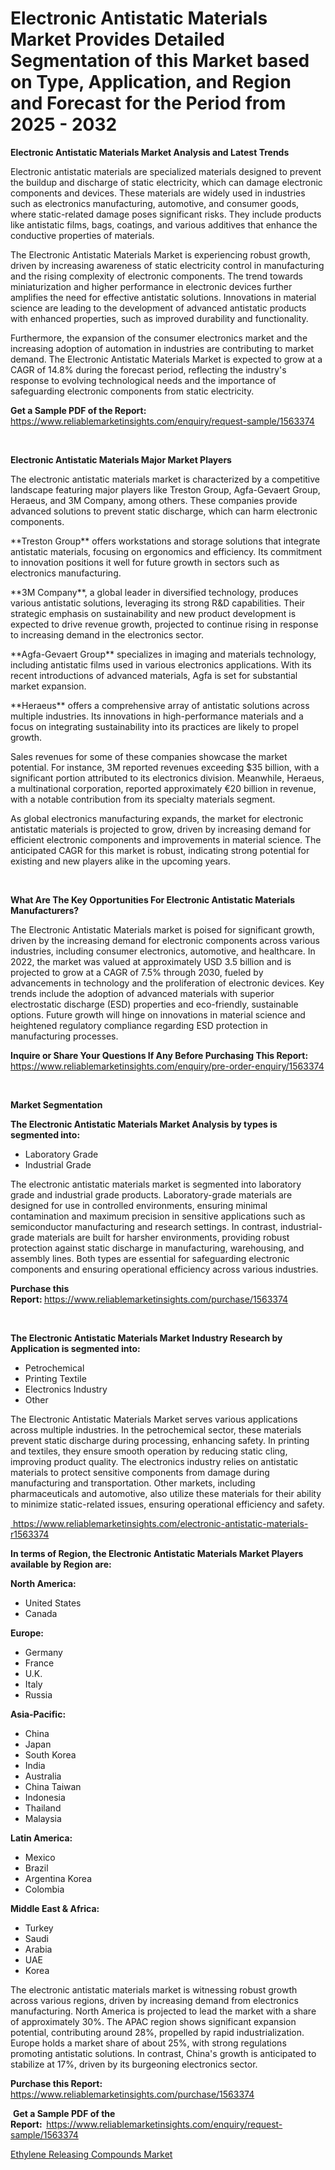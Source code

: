 <p><h1>Electronic Antistatic Materials Market Provides Detailed Segmentation of this Market based on Type, Application, and Region and Forecast for the Period from 2025 - 2032</h1></p><p><strong>Electronic Antistatic Materials Market Analysis and Latest Trends</strong></p>
<p><p>Electronic antistatic materials are specialized materials designed to prevent the buildup and discharge of static electricity, which can damage electronic components and devices. These materials are widely used in industries such as electronics manufacturing, automotive, and consumer goods, where static-related damage poses significant risks. They include products like antistatic films, bags, coatings, and various additives that enhance the conductive properties of materials.</p><p>The Electronic Antistatic Materials Market is experiencing robust growth, driven by increasing awareness of static electricity control in manufacturing and the rising complexity of electronic components. The trend towards miniaturization and higher performance in electronic devices further amplifies the need for effective antistatic solutions. Innovations in material science are leading to the development of advanced antistatic products with enhanced properties, such as improved durability and functionality.</p><p>Furthermore, the expansion of the consumer electronics market and the increasing adoption of automation in industries are contributing to market demand. The Electronic Antistatic Materials Market is expected to grow at a CAGR of 14.8% during the forecast period, reflecting the industry's response to evolving technological needs and the importance of safeguarding electronic components from static electricity.</p></p>
<p><strong>Get a Sample PDF of the Report:&nbsp;</strong> <a href="https://www.reliablemarketinsights.com/enquiry/request-sample/1563374?utm_campaign=2454&utm_medium=2&utm_source=Github&utm_content=ia&utm_term=02042025&utm_id=electronic-antistatic-materials">https://www.reliablemarketinsights.com/enquiry/request-sample/1563374</a></p>
<p>&nbsp;</p>
<p><strong>Electronic Antistatic Materials Major Market Players</strong></p>
<p><p>The electronic antistatic materials market is characterized by a competitive landscape featuring major players like Treston Group, Agfa-Gevaert Group, Heraeus, and 3M Company, among others. These companies provide advanced solutions to prevent static discharge, which can harm electronic components.</p><p>**Treston Group** offers workstations and storage solutions that integrate antistatic materials, focusing on ergonomics and efficiency. Its commitment to innovation positions it well for future growth in sectors such as electronics manufacturing.</p><p>**3M Company**, a global leader in diversified technology, produces various antistatic solutions, leveraging its strong R&D capabilities. Their strategic emphasis on sustainability and new product development is expected to drive revenue growth, projected to continue rising in response to increasing demand in the electronics sector.</p><p>**Agfa-Gevaert Group** specializes in imaging and materials technology, including antistatic films used in various electronics applications. With its recent introductions of advanced materials, Agfa is set for substantial market expansion.</p><p>**Heraeus** offers a comprehensive array of antistatic solutions across multiple industries. Its innovations in high-performance materials and a focus on integrating sustainability into its practices are likely to propel growth.</p><p>Sales revenues for some of these companies showcase the market potential. For instance, 3M reported revenues exceeding $35 billion, with a significant portion attributed to its electronics division. Meanwhile, Heraeus, a multinational corporation, reported approximately €20 billion in revenue, with a notable contribution from its specialty materials segment.</p><p>As global electronics manufacturing expands, the market for electronic antistatic materials is projected to grow, driven by increasing demand for efficient electronic components and improvements in material science. The anticipated CAGR for this market is robust, indicating strong potential for existing and new players alike in the upcoming years.</p></p>
<p>&nbsp;</p>
<p><strong>What Are The Key Opportunities For Electronic Antistatic Materials Manufacturers?</strong></p>
<p><p>The Electronic Antistatic Materials market is poised for significant growth, driven by the increasing demand for electronic components across various industries, including consumer electronics, automotive, and healthcare. In 2022, the market was valued at approximately USD 3.5 billion and is projected to grow at a CAGR of 7.5% through 2030, fueled by advancements in technology and the proliferation of electronic devices. Key trends include the adoption of advanced materials with superior electrostatic discharge (ESD) properties and eco-friendly, sustainable options. Future growth will hinge on innovations in material science and heightened regulatory compliance regarding ESD protection in manufacturing processes.</p></p>
<p><strong>Inquire or Share Your Questions If Any Before Purchasing This Report:</strong> <a href="https://www.reliablemarketinsights.com/enquiry/pre-order-enquiry/1563374?utm_campaign=2454&utm_medium=2&utm_source=Github&utm_content=ia&utm_term=02042025&utm_id=electronic-antistatic-materials">https://www.reliablemarketinsights.com/enquiry/pre-order-enquiry/1563374</a></p>
<p>&nbsp;</p>
<p><strong>Market Segmentation</strong></p>
<p><strong>The Electronic Antistatic Materials Market Analysis by types is segmented into:</strong></p>
<p><ul><li>Laboratory Grade</li><li>Industrial Grade</li></ul></p>
<p><p>The electronic antistatic materials market is segmented into laboratory grade and industrial grade products. Laboratory-grade materials are designed for use in controlled environments, ensuring minimal contamination and maximum precision in sensitive applications such as semiconductor manufacturing and research settings. In contrast, industrial-grade materials are built for harsher environments, providing robust protection against static discharge in manufacturing, warehousing, and assembly lines. Both types are essential for safeguarding electronic components and ensuring operational efficiency across various industries.</p></p>
<p><strong>Purchase this Report:&nbsp;</strong><a href="https://www.reliablemarketinsights.com/purchase/1563374?utm_campaign=2454&utm_medium=2&utm_source=Github&utm_content=ia&utm_term=02042025&utm_id=electronic-antistatic-materials">https://www.reliablemarketinsights.com/purchase/1563374</a></p>
<p>&nbsp;</p>
<p><strong>The Electronic Antistatic Materials Market Industry Research by Application is segmented into:</strong></p>
<p><ul><li>Petrochemical</li><li>Printing Textile</li><li>Electronics Industry</li><li>Other</li></ul></p>
<p><p>The Electronic Antistatic Materials Market serves various applications across multiple industries. In the petrochemical sector, these materials prevent static discharge during processing, enhancing safety. In printing and textiles, they ensure smooth operation by reducing static cling, improving product quality. The electronics industry relies on antistatic materials to protect sensitive components from damage during manufacturing and transportation. Other markets, including pharmaceuticals and automotive, also utilize these materials for their ability to minimize static-related issues, ensuring operational efficiency and safety.</p></p>
<p><a href="https://www.reliablemarketinsights.com/electronic-antistatic-materials-r1563374?utm_campaign=2454&utm_medium=2&utm_source=Github&utm_content=ia&utm_term=02042025&utm_id=electronic-antistatic-materials">&nbsp;https://www.reliablemarketinsights.com/electronic-antistatic-materials-r1563374</a></p>
<p><strong>In terms of Region, the Electronic Antistatic Materials Market Players available by Region are:</strong></p>
<p>
    <p> <strong> North America: </strong>
        <ul>
            <li>United States</li>
            <li>Canada</li>
        </ul>
        </p> 
    <p> <strong> Europe: </strong>
        <ul>
            <li>Germany</li>
            <li>France</li>
            <li>U.K.</li>
            <li>Italy</li>
            <li>Russia</li>
        </ul>
        </p> 
    <p> <strong> Asia-Pacific: </strong>
        <ul>
            <li>China</li>
            <li>Japan</li>
            <li>South Korea</li>
            <li>India</li>
            <li>Australia</li>
            <li>China Taiwan</li>
            <li>Indonesia</li>
            <li>Thailand</li>
            <li>Malaysia</li>
        </ul>
        </p> 
    <p> <strong> Latin America: </strong>
        <ul>
            <li>Mexico</li>
            <li>Brazil</li>
            <li>Argentina Korea</li>
            <li>Colombia</li>
        </ul>
        </p> 
    <p> <strong> Middle East & Africa: </strong>
        <ul>
            <li>Turkey</li>
            <li>Saudi</li>
            <li>Arabia</li>
            <li>UAE</li>
            <li>Korea</li>
        </ul>
    </p>
    </p>
<p><p>The electronic antistatic materials market is witnessing robust growth across various regions, driven by increasing demand from electronics manufacturing. North America is projected to lead the market with a share of approximately 30%. The APAC region shows significant expansion potential, contributing around 28%, propelled by rapid industrialization. Europe holds a market share of about 25%, with strong regulations promoting antistatic solutions. In contrast, China's growth is anticipated to stabilize at 17%, driven by its burgeoning electronics sector.</p></p>
<p><strong>Purchase this Report: </strong><a href="https://www.reliablemarketinsights.com/purchase/1563374?utm_campaign=2454&utm_medium=2&utm_source=Github&utm_content=ia&utm_term=02042025&utm_id=electronic-antistatic-materials">https://www.reliablemarketinsights.com/purchase/1563374</a></p>
<p>&nbsp;<strong>Get a Sample PDF of the Report:&nbsp;&nbsp;</strong><a href="https://www.reliablemarketinsights.com/enquiry/request-sample/1563374?utm_campaign=2454&utm_medium=2&utm_source=Github&utm_content=ia&utm_term=02042025&utm_id=electronic-antistatic-materials">https://www.reliablemarketinsights.com/enquiry/request-sample/1563374</a></p>
<p><strong></strong></p>
<p><p><a href="https://github.com/rodinayygacklezi/Market-Research-Report-List-1/blob/main/ethylene-releasing-compounds-market.md?utm_campaign=2454&utm_medium=2&utm_source=Github&utm_content=ia&utm_term=02042025&utm_id=electronic-antistatic-materials">Ethylene Releasing Compounds Market</a></p></p>